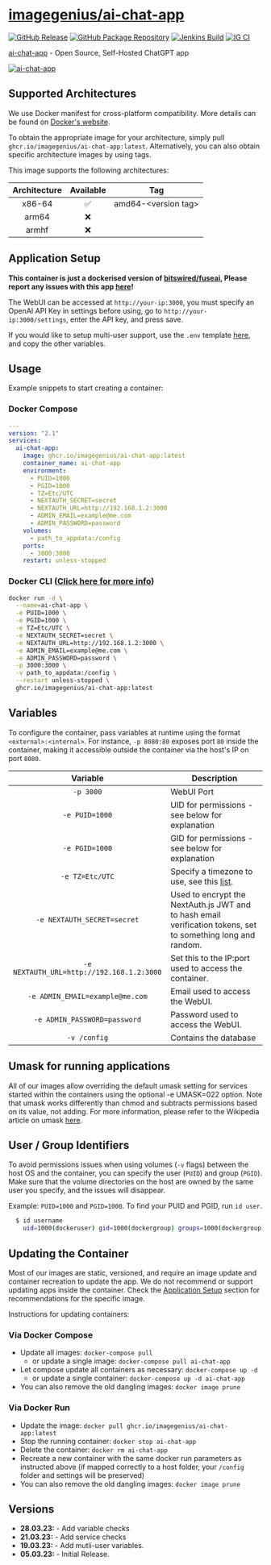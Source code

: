 <!-- DO NOT EDIT THIS FILE MANUALLY  -->

# [imagegenius/ai-chat-app](https://github.com/imagegenius/docker-ai-chat-app)

[![GitHub Release](https://img.shields.io/github/release/imagegenius/docker-ai-chat-app.svg?color=007EC6&labelColor=555555&logoColor=ffffff&style=for-the-badge&logo=github)](https://github.com/imagegenius/docker-ai-chat-app/releases)
[![GitHub Package Repository](https://shields.io/badge/GitHub%20Package-blue?logo=github&logoColor=ffffff&style=for-the-badge)](https://github.com/imagegenius/docker-ai-chat-app/packages)
[![Jenkins Build](https://img.shields.io/jenkins/build?labelColor=555555&logoColor=ffffff&style=for-the-badge&jobUrl=https%3A%2F%2Fci.imagegenius.io%2Fjob%2FDocker-Pipeline-Builders%2Fjob%2Fdocker-ai-chat-app%2Fjob%2Fmain%2F&logo=jenkins)](https://ci.imagegenius.io/job/Docker-Pipeline-Builders/job/docker-ai-chat-app/job/main/)
[![IG CI](https://img.shields.io/badge/dynamic/yaml?color=007EC6&labelColor=555555&logoColor=ffffff&style=for-the-badge&label=CI&query=CI&url=https%3A%2F%2Fci-tests.imagegenius.io%2Fai-chat-app%2Flatest-main%2Fci-status.yml)](https://ci-tests.imagegenius.io/ai-chat-app/latest-main/index.html)

[ai-chat-app](https://github.com/bitswired/fuseai) - Open Source, Self-Hosted ChatGPT app

[![ai-chat-app](https://raw.githubusercontent.com/bitswired/fuseai/main/public/logo.png)](https://github.com/bitswired/fuseai)

## Supported Architectures

We use Docker manifest for cross-platform compatibility. More details can be found on [Docker's website](https://github.com/docker/distribution/blob/master/docs/spec/manifest-v2-2.md#manifest-list).

To obtain the appropriate image for your architecture, simply pull `ghcr.io/imagegenius/ai-chat-app:latest`. Alternatively, you can also obtain specific architecture images by using tags.

This image supports the following architectures:

| Architecture | Available | Tag |
| :----: | :----: | ---- |
| x86-64 | ✅ | amd64-\<version tag\> |
| arm64 | ❌ | |
| armhf | ❌ | |

## Application Setup

**This container is just a dockerised version of [bitswired/fuseai](https://github.com/bitswired/fuseai), Please report any issues with this app [here](https://github.com/bitswired/fuseai/issues)!**

The WebUI can be accessed at `http://your-ip:3000`, you must specify an OpenAI API Key in settings before using, go to `http://your-ip:3000/settings`, enter the API key, and press save.

If you would like to setup multi-user support, use the `.env` template [here](https://github.com/bitswired/fuseai/blob/main/.env.multi-user.example), and copy the other variables.

## Usage

Example snippets to start creating a container:

### Docker Compose

```yaml
---
version: "2.1"
services:
  ai-chat-app:
    image: ghcr.io/imagegenius/ai-chat-app:latest
    container_name: ai-chat-app
    environment:
      - PUID=1000
      - PGID=1000
      - TZ=Etc/UTC
      - NEXTAUTH_SECRET=secret
      - NEXTAUTH_URL=http://192.168.1.2:3000
      - ADMIN_EMAIL=example@me.com
      - ADMIN_PASSWORD=password
    volumes:
      - path_to_appdata:/config
    ports:
      - 3000:3000
    restart: unless-stopped
```

### Docker CLI ([Click here for more info](https://docs.docker.com/engine/reference/commandline/cli/))

```bash
docker run -d \
  --name=ai-chat-app \
  -e PUID=1000 \
  -e PGID=1000 \
  -e TZ=Etc/UTC \
  -e NEXTAUTH_SECRET=secret \
  -e NEXTAUTH_URL=http://192.168.1.2:3000 \
  -e ADMIN_EMAIL=example@me.com \
  -e ADMIN_PASSWORD=password \
  -p 3000:3000 \
  -v path_to_appdata:/config \
  --restart unless-stopped \
  ghcr.io/imagegenius/ai-chat-app:latest

```

## Variables

To configure the container, pass variables at runtime using the format `<external>:<internal>`. For instance, `-p 8080:80` exposes port `80` inside the container, making it accessible outside the container via the host's IP on port `8080`.

| Variable | Description |
| :----: | --- |
| `-p 3000` | WebUI Port |
| `-e PUID=1000` | UID for permissions - see below for explanation |
| `-e PGID=1000` | GID for permissions - see below for explanation |
| `-e TZ=Etc/UTC` | Specify a timezone to use, see this [list](https://en.wikipedia.org/wiki/List_of_tz_database_time_zones#List). |
| `-e NEXTAUTH_SECRET=secret` | Used to encrypt the NextAuth.js JWT and to hash email verification tokens, set to something long and random. |
| `-e NEXTAUTH_URL=http://192.168.1.2:3000` | Set this to the IP:port used to access the container. |
| `-e ADMIN_EMAIL=example@me.com` | Email used to access the WebUI. |
| `-e ADMIN_PASSWORD=password` | Password used to access the WebUI. |
| `-v /config` | Contains the database |

## Umask for running applications

All of our images allow overriding the default umask setting for services started within the containers using the optional -e UMASK=022 option. Note that umask works differently than chmod and subtracts permissions based on its value, not adding. For more information, please refer to the Wikipedia article on umask [here](https://en.wikipedia.org/wiki/Umask).

## User / Group Identifiers

To avoid permissions issues when using volumes (`-v` flags) between the host OS and the container, you can specify the user (`PUID`) and group (`PGID`). Make sure that the volume directories on the host are owned by the same user you specify, and the issues will disappear.

Example: `PUID=1000` and `PGID=1000`. To find your PUID and PGID, run `id user`.

```bash
  $ id username
    uid=1000(dockeruser) gid=1000(dockergroup) groups=1000(dockergroup)
```

## Updating the Container

Most of our images are static, versioned, and require an image update and container recreation to update the app. We do not recommend or support updating apps inside the container. Check the [Application Setup](#application-setup) section for recommendations for the specific image.

Instructions for updating containers:

### Via Docker Compose

* Update all images: `docker-compose pull`
  * or update a single image: `docker-compose pull ai-chat-app`
* Let compose update all containers as necessary: `docker-compose up -d`
  * or update a single container: `docker-compose up -d ai-chat-app`
* You can also remove the old dangling images: `docker image prune`

### Via Docker Run

* Update the image: `docker pull ghcr.io/imagegenius/ai-chat-app:latest`
* Stop the running container: `docker stop ai-chat-app`
* Delete the container: `docker rm ai-chat-app`
* Recreate a new container with the same docker run parameters as instructed above (if mapped correctly to a host folder, your `/config` folder and settings will be preserved)
* You can also remove the old dangling images: `docker image prune`

## Versions

* **28.03.23:** - Add variable checks
* **21.03.23:** - Add service checks
* **19.03.23:** - Add mutli-user variables.
* **05.03.23:** - Initial Release.
